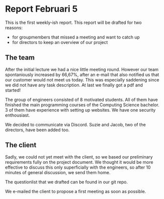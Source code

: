 # Report Februari 5

This is the first weekly-ish report. This report will be drafted for two reasons:
- for groupmembers that missed a meeting and want to catch up
- for directors to keep an overview of our project

## The team
After the initial lecture we had a nice little meeting round. However our team spontaniously increased by 66,67%, after an e-mail that also notified us that our customer would not meet us today. This was especially saddening since we did not have any task description. At last we finally got a pdf and started!

The group of engineers consisted of 8 motivated students. All of them have finished the main programming courses of the Computing Science bachelor. 3 of them have experience with setting up websites. We have one security enthousiast.

We decided to communicate via Discord. Suzie and Jacob, two of the directors, have been added too.

## The client
Sadly, we could not yet meet with the client, so we based our preliminary requirements fully on the project document. We thought it would be more effective to discuss this only superficially with the engineers, so after 10 minutes of general discussion, we send them home.

The questionlist that we drafted can be found in our git repo. 

We e-mailed the client to propose a first meeting as soon as possible.


